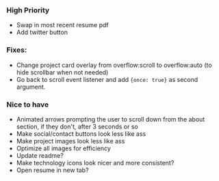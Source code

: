 ### High Priority
* Swap in most recent resume pdf
* Add twitter button

### Fixes:
* Change project card overlay from overflow:scroll to overflow:auto (to hide scrollbar when not needed)
* Go back to scroll event listener and add `{once: true}` as second argument.

### Nice to have
* Animated arrows prompting the user to scroll down from the about section, if they don't, after 3 seconds or so
* Make social/contact buttons look less like ass
* Make project images look less like ass
* Optimize all images for efficiency 
* Update readme?
* Make technology icons look nicer and more consistent?
* Open resume in new tab?
